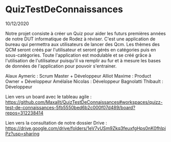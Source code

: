 # QuizTestDeConnaissances

10/12/2020

Notre projet consiste à créer un Quiz pour aider les futurs premières années de notre DUT informatique de Rodez à réviser. C'est une application de bureau qui permettra aux utilisateurs de lancer des Qcm. Les thèmes des QCM seront créés par l'utilisateur et seront gérés en catégories puis en sous-catégories. Toute l'application est modulable et se créé grâce à l'utilisation de l'utilisateur puisqu'il va remplir au fur et à mesure les bases de données de l'application pour pouvoir s'entrainer.

Alaux Aymeric : Scrum Master + Développeur
Alliot Maxime : Product Owner + Développeur
Amélaïse Nicolas : Développeur
Bagnolatti Thibault : Développeur

Lien vers un board avec le tableau agile : https://github.com/Maxallt/QuizTestDeConnaissances#workspaces/quizz-test-de-connaissances-5fb5550bed6b2c000f07d489/board?repos=312238414

Lien vers la consultation de notre dossier Drive : https://drive.google.com/drive/folders/1eV7vUSm9Zkq3feuxfgHps0nK0fhIpiPz?usp=sharing
